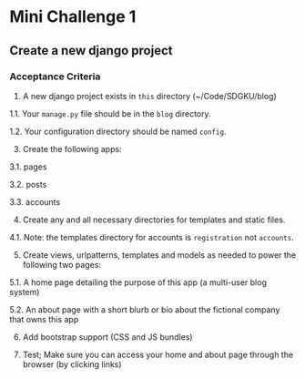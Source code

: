 # Mini Challenge 1

## Create a new django project

### Acceptance Criteria

1. A new django project exists in `this` directory (~/Code/SDGKU/blog)

1.1. Your `manage.py` file should be in the `blog` directory.

1.2. Your configuration directory should be named `config`.

3. Create the following apps:

3.1. pages

3.2. posts

3.3. accounts

4. Create any and all necessary directories for templates and static files.

4.1. Note: the templates directory for accounts is `registration` not `accounts`.

5. Create views, urlpatterns, templates and models as needed to power the following two pages:

5.1. A home page detailing the purpose of this app (a multi-user blog system)

5.2. An about page with a short blurb or bio about the fictional company that owns this app

6. Add bootstrap support (CSS and JS bundles)

7. Test; Make sure you can access your home and about page through the browser (by clicking links)
